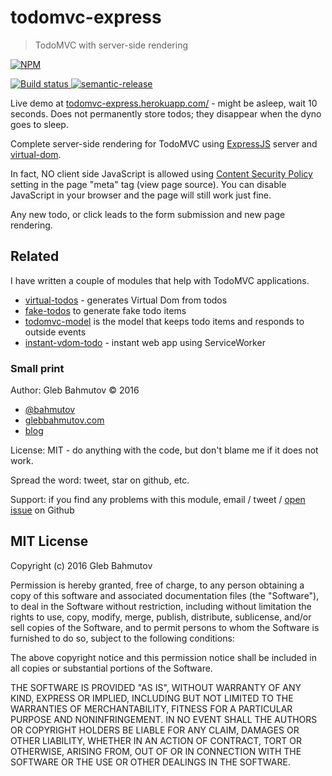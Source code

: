 # todomvc-express
> TodoMVC with server-side rendering

[![NPM][todomvc-express-icon] ][todomvc-express-url]

[![Build status][todomvc-express-ci-image] ][todomvc-express-ci-url]
[![semantic-release][semantic-image] ][semantic-url]

Live demo at [todomvc-express.herokuapp.com/](https://todomvc-express.herokuapp.com/) - 
might be asleep, wait 10 seconds. Does not permanently store todos; they disappear when
the dyno goes to sleep.

Complete server-side rendering for TodoMVC using [ExpressJS](http://expressjs.com/) 
server and [virtual-dom](https://github.com/Matt-Esch/virtual-dom). 

In fact, NO client side
JavaScript is allowed using 
[Content Security Policy](https://glebbahmutov.com/blog/disable-inline-javascript-for-security/)
setting in the page "meta" tag (view page source). You can disable JavaScript in your browser
and the page will still work just fine.

Any new todo, or click leads to the form submission and new page rendering.

## Related

I have written a couple of modules that help with TodoMVC applications.

* [virtual-todos](https://github.com/bahmutov/virtual-todos) - generates Virtual Dom from todos
* [fake-todos](https://github.com/bahmutov/fake-todos) to generate fake todo items
* [todomvc-model](https://github.com/bahmutov/todomvc-model) is the model that keeps
  todo items and responds to outside events
* [instant-vdom-todo](https://github.com/bahmutov/instant-vdom-todo) - instant web app
  using ServiceWorker

### Small print

Author: Gleb Bahmutov &copy; 2016

* [@bahmutov](https://twitter.com/bahmutov)
* [glebbahmutov.com](http://glebbahmutov.com)
* [blog](http://glebbahmutov.com/blog/)

License: MIT - do anything with the code, but don't blame me if it does not work.

Spread the word: tweet, star on github, etc.

Support: if you find any problems with this module, email / tweet /
[open issue](https://github.com/bahmutov/todomvc-express/issues) on Github

## MIT License

Copyright (c) 2016 Gleb Bahmutov

Permission is hereby granted, free of charge, to any person
obtaining a copy of this software and associated documentation
files (the "Software"), to deal in the Software without
restriction, including without limitation the rights to use,
copy, modify, merge, publish, distribute, sublicense, and/or sell
copies of the Software, and to permit persons to whom the
Software is furnished to do so, subject to the following
conditions:

The above copyright notice and this permission notice shall be
included in all copies or substantial portions of the Software.

THE SOFTWARE IS PROVIDED "AS IS", WITHOUT WARRANTY OF ANY KIND,
EXPRESS OR IMPLIED, INCLUDING BUT NOT LIMITED TO THE WARRANTIES
OF MERCHANTABILITY, FITNESS FOR A PARTICULAR PURPOSE AND
NONINFRINGEMENT. IN NO EVENT SHALL THE AUTHORS OR COPYRIGHT
HOLDERS BE LIABLE FOR ANY CLAIM, DAMAGES OR OTHER LIABILITY,
WHETHER IN AN ACTION OF CONTRACT, TORT OR OTHERWISE, ARISING
FROM, OUT OF OR IN CONNECTION WITH THE SOFTWARE OR THE USE OR
OTHER DEALINGS IN THE SOFTWARE.

[todomvc-express-icon]: https://nodei.co/npm/todomvc-express.png?downloads=true
[todomvc-express-url]: https://npmjs.org/package/todomvc-express
[todomvc-express-ci-image]: https://travis-ci.org/bahmutov/todomvc-express.png?branch=master
[todomvc-express-ci-url]: https://travis-ci.org/bahmutov/todomvc-express
[semantic-image]: https://img.shields.io/badge/%20%20%F0%9F%93%A6%F0%9F%9A%80-semantic--release-e10079.svg
[semantic-url]: https://github.com/semantic-release/semantic-release
